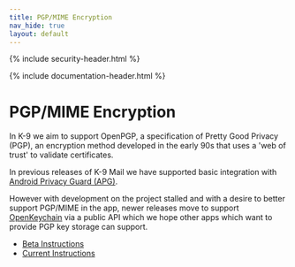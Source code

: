 ```yaml
---
title: PGP/MIME Encryption 
nav_hide: true 
layout: default
---
```


{% include security-header.html %}

{% include documentation-header.html %}

# PGP/MIME Encryption

In K-9 we aim to support OpenPGP, a specification of Pretty Good Privacy (PGP), an encryption method developed 
in the early 90s that uses a 'web of trust' to validate certificates.

In previous releases of K-9 Mail we have supported basic integration with 
[Android Privacy Guard (APG)](http://www.thialfihar.org/projects/apg/). 

However with development on the project stalled and with a desire to better support PGP/MIME in the app, 
newer releases move to support [OpenKeychain](https://www.openkeychain.org/) via a public API 
which we hope other apps which want to provide PGP key storage can support.

* [Beta Instructions](pgpmime_beta.html)
* [Current Instructions](pgpmime_current.html)


